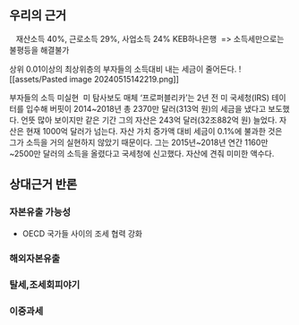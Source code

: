  
## 우리의 근거
 
 재산소득 40%, 근로소득 29%, 사업소득 24% KEB하나은행
 => 소득세만으로는 불평등을 해결불가

상위 0.01이상의 최상위층의 부자들의 소득대비 내는 세금이 줄어든다.
![[assets/Pasted image 20240515142219.png]]

부자들의 소득 미실현
 미 탐사보도 매체 ‘프로퍼블리카’는 2년 전 미 국세청(IRS) 테이터를 입수해 버핏이 2014~2018년 총 2370만 달러(313억 원)의 세금을 냈다고 보도했다. 언뜻 많아 보이지만 같은 기간 그의 자산은 243억 달러(32조882억 원) 늘었다. 자산은 현재 1000억 달러가 넘는다. 자산 가치 증가액 대비 세금이 0.1%에 불과한 것은 그가 소득을 거의 실현하지 않았기 때문이다. 그는 2015년~2018년 연간 1160만~2500만 달러의 소득을 올렸다고 국세청에 신고했다. 자산에 견줘 미미한 액수다.

## 상대근거 반론
### 자본유출 가능성
- OECD 국가들 사이의 조세 협력 강화

### 해외자본유출
### 탈세,조세회피야기
### 이중과세